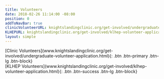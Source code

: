 ```yaml
---
title: Volunteers
date: 2018-02-26 11:14:00 -08:00
position: 0
addToNavBar: true
clinicVolunteerURL: knightslandingclinic.org/get-involved/undergraduate-volunteer-application.html
KLHEPURL: knightslandingclinic.org/get-involved/klhep-volunteer-application.html
layout: simple
---
```


<div class="row">

<div class="col-sm-3 offset-sm-3">
[Clinic Volunteers](www.knightslandingclinic.org/get-involved/undergraduate-volunteer-application.html){: .btn .btn-primary .btn-lg .btn-block}
</div>

<div class="col-sm-3">
[KLHEP Volunteers](www.knightslandingclinic.org/get-involved/klhep-volunteer-application.html){: .btn .btn-success .btn-lg .btn-block}
</div>

</div>
